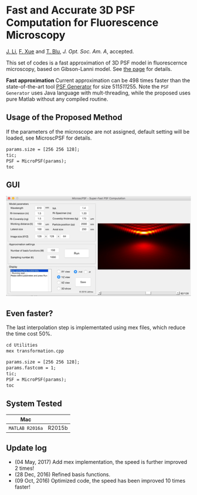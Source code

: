 Fast and Accurate 3D PSF Computation for Fluorescence Microscopy
=============
[J. Li](http://www.ee.cuhk.edu.hk/~jzli/), [F. Xue](https://www.researchgate.net/profile/Feng_Xue17) and [T. Blu](http://www.ee.cuhk.edu.hk/~tblu/monsite/phps/index.php), _J. Opt. Soc. Am. A_, accepted.

This set of codes is a fast approximation of 3D PSF model in fluorescernce microscopy, based on Gibson-Lanni model. See [the page](http://www.ee.cuhk.edu.hk/~jzli/MicroscPSF) for details.

**Fast approximation** Current approximation can be 498 times faster than the state-of-the-art tool [PSF Generator](http://bigwww.epfl.ch/algorithms/psfgenerator/) for size 511*511*255. 
    Note the `PSF Generator` uses Java language with mult-threading, while the proposed uses pure Matlab without any compiled routine.


Usage of the Proposed Method
-----------

If the parameters of the microscope are not assigned, default setting will be loaded, see MicroscPSF for details.

```
params.size = [256 256 128];
tic;
PSF = MicroPSF(params);
toc
```
GUI
-----------
![GUI of MicroscPSF](GUI/screenshot.jpg?raw=true "GUI")

Even faster?
-------

The last interpolation step is implementated using mex files, which reduce the time cost 50%.

```
cd Utilities
mex transformation.cpp
```

```
params.size = [256 256 128];
params.fastcom = 1;
tic;
PSF = MicroPSF(params);
toc
```

System Tested
-----------

Mac | |
--- | --- |
`MATLAB R2016a` | R2015b |


Update log
-----------
- (04 May, 2017) Add mex implementation, the speed is further improved 2 times!
- (28 Dec, 2016) Refined basis functions. 
- (09 Oct, 2016) Optimized code, the speed has been improved 10 times faster!


